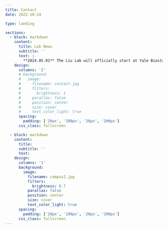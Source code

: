 ```yaml
---
title: Contact
date: 2022-10-24

type: landing

sections:
  - block: markdown
    content:
      title: Lab News
      subtitle: ''
      text: |-
        **2024.05.01** The Liu Lab will officially start at Yale Biostatistics Fall 2025. We are recruiting talents at all levels to join our team. Explore our current lab openings and become a part of our exciting journey!
    design:
      columns: '2'
      # background:
      #   image: 
      #     filename: contact.jpg
      #     filters:
      #       brightness: 1
      #     parallax: false
      #     position: center
      #     size: cover
      #     text_color_light: true
      spacing:
        padding: ['20px', '200px', '20px', '200px']
      css_class: fullscreen

  - block: markdown
    content:
      title:
      subtitle: ''
      text:
    design:
      columns: '1'
      background:
        image: 
          filename: campus2.jpg
          filters:
            brightness: 0.7
          parallax: false
          position: center
          size: cover
          text_color_light: true
      spacing:
        padding: ['20px', '200px', '20px', '200px']
      css_class: fullscreen
---
```

